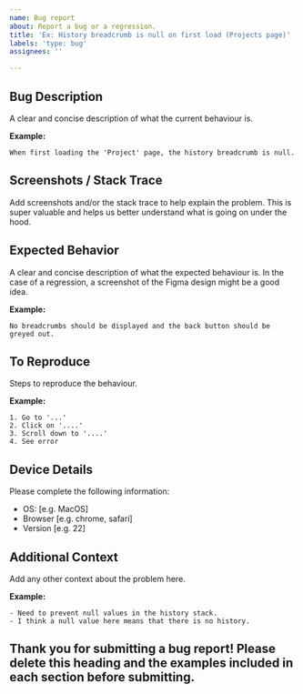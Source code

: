 ```yaml
---
name: Bug report
about: Report a bug or a regression.
title: 'Ex: History breadcrumb is null on first load (Projects page)'
labels: 'type: bug'
assignees: ''

---
```


## Bug Description

A clear and concise description of what the current behaviour is.

**Example:** 
```
When first loading the 'Project' page, the history breadcrumb is null. 
```

## Screenshots / Stack Trace
Add screenshots and/or the stack trace to help explain the problem. This is super valuable and helps us better understand what is going on under the hood.

## Expected Behavior

A clear and concise description of what the expected behaviour is. In the case of a regression, a screenshot of the Figma design might be a good idea.

**Example:** 
```
No breadcrumbs should be displayed and the back button should be greyed out.
```

## To Reproduce

Steps to reproduce the behaviour.

**Example:**
```
1. Go to '...'
2. Click on '....'
3. Scroll down to '....'
4. See error
```

## Device Details
Please complete the following information:
 - OS: [e.g. MacOS]
 - Browser [e.g. chrome, safari]
 - Version [e.g. 22]

## Additional Context
Add any other context about the problem here. 

**Example:**
```
- Need to prevent null values in the history stack.
- I think a null value here means that there is no history.
```

## Thank you for submitting a bug report! Please delete this heading and the examples included in each section before submitting.
